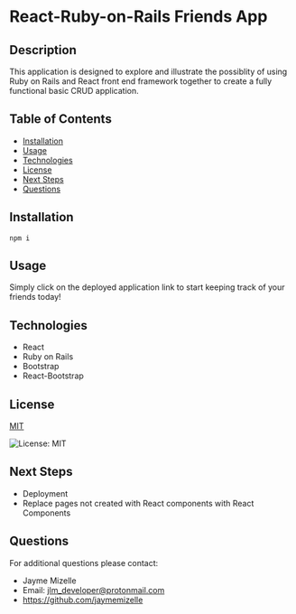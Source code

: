 # React-Ruby-on-Rails Friends App

## Description
This application is designed to explore and illustrate the possiblity of using Ruby on Rails and React front end framework together to create a fully functional basic CRUD application.

## Table of Contents
  - [Installation](#installation)
  - [Usage](#usage)
  - [Technologies](#technologies)
  - [License](#license)
  - [Next Steps](#next-steps)
  - [Questions](#questions)


## Installation
``` npm i ```

## Usage
Simply click on the deployed application link to start keeping track of your friends today!

## Technologies
* React 
* Ruby on Rails 
* Bootstrap 
* React-Bootstrap

## License


  [MIT](https://opensource.org/licenses/MIT)
  

  ![License: MIT](https://img.shields.io/badge/License-MIT-9cf)

## Next Steps
* Deployment
* Replace pages not created with React components with React Components

## Questions
For additional questions please contact:
* Jayme Mizelle
* Email: jlm_developer@protonmail.com
* https://github.com/jaymemizelle
